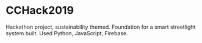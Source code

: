 # CCHack2019
Hackathon project, sustainability themed. Foundation for a smart streetlight system built. Used Python, JavaScript, Firebase.
